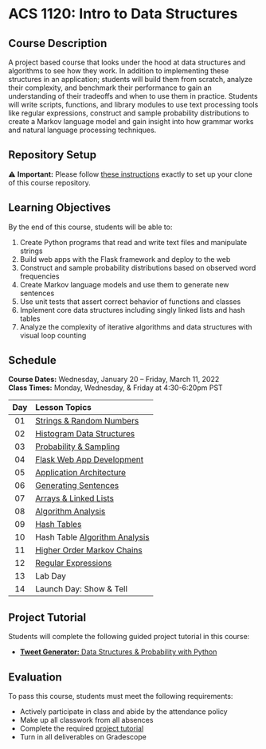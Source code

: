# ACS 1120: Intro to Data Structures

## Course Description

A project based course that looks under the hood at data structures and algorithms to see how they work. In addition to implementing these structures in an application; students will build them from scratch, analyze their complexity, and benchmark their performance to gain an understanding of their tradeoffs and when to use them in practice. Students will write scripts, functions, and library modules to use text processing tools like regular expressions, construct and sample probability distributions to create a Markov language model and gain insight into how grammar works and natural language processing techniques.

## Repository Setup

:warning: **Important:** Please follow [these instructions](Setup.md) exactly to set up your clone of this course repository.

## Learning Objectives

By the end of this course, students will be able to:

1. Create Python programs that read and write text files and manipulate strings
2. Build web apps with the Flask framework and deploy to the web
3. Construct and sample probability distributions based on observed word frequencies
4. Create Markov language models and use them to generate new sentences
5. Use unit tests that assert correct behavior of functions and classes
6. Implement core data structures including singly linked lists and hash tables
7. Analyze the complexity of iterative algorithms and data structures with visual loop counting

## Schedule

**Course Dates:** Wednesday, January 20 – Friday, March 11, 2022<br>
**Class Times:** Monday, Wednesday, & Friday at 4:30-6:20pm PST

Day | Lesson Topics
:-: | :------------------------------------------
01  | [Strings & Random Numbers]
02  | [Histogram Data Structures]
03  | [Probability & Sampling]
04  | [Flask Web App Development]
05  | [Application Architecture]
06  | [Generating Sentences]
07  | [Arrays & Linked Lists]
08  | [Algorithm Analysis]
09  | [Hash Tables]
10  | Hash Table [Algorithm Analysis]
11  | [Higher Order Markov Chains][final project]
12  | [Regular Expressions]
13  | Lab Day
14  | Launch Day: Show & Tell

<!--

## Deliverable Schedule

Deliverable                                       | Date Started |   Date Due    | Submission Form
:------------------------------------------------ | :----------: | :-----------: | :--------------------------------------------------------------------------------------
**[Project Check-In][flask web app development]** | Wed, Jan 19  |  Sun, Feb 6   | [Submit Project Check-In](https://www.gradescope.com/courses/76047/assignments/1826588)
**[Linked List Challenges]**                      |  Mon, Feb 7  |  Sun, Feb 13  | [Submit Linked List](https://www.gradescope.com/courses/76047/assignments/1829207)
**[Hash Table Challenges]**                       | Mon, Feb 14  |  Sun, Feb 20  | [Submit Hash Table](https://www.gradescope.com/courses/76047/assignments/1829208)
**[Final Project]**                               | Mon, Feb 21  | Fri, March 11 | [Submit Final Project](https://www.gradescope.com/courses/76047/assignments/1826588)
-->


## Project Tutorial

Students will complete the following guided project tutorial in this course:

- [**Tweet Generator:** Data Structures & Probability with Python](https://bit.ly/tutorial-tweet-generator)

## Evaluation

To pass this course, students must meet the following requirements:

- Actively participate in class and abide by the attendance policy
- Make up all classwork from all absences
- Complete the required [project tutorial](#project-tutorial)
- Turn in all deliverables on Gradescope

[algorithm analysis]: Lessons/AlgorithmAnalysis.md
[application architecture]: Lessons/Architecture.md
[arrays & linked lists]: Lessons/ArraysLinkedLists.md
[due]: ReadMe.md#Deliverable-Schedule
[final project]: Lessons/MarkovChains.md
[flask web app development]: Lessons/FlaskWebApp.md
[generating sentences]: Lessons/Sentences.md
[hash table challenges]: Lessons/HashTables.md#Challenges
[hash tables]: Lessons/HashTables.md
[higher order markov chains]: Lessons/MarkovChains.md
[histogram data structures]: Lessons/Histograms.md
[linked list challenges]: Lessons/ArraysLinkedLists.md#Challenges
[probability & sampling]: Lessons/Probability.md
[project check-in]: Lessons/FlaskWebApp.md
[quiz]: StudyGuides.md
[quiz study guides]: StudyGuides.md
[regular expressions]: Lessons/RegularExpressions.md
[strings & random numbers]: Lessons/RandomStrings.md
